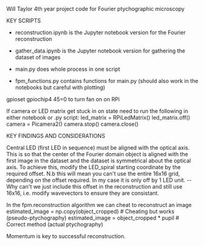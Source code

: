 Will Taylor 4th year project code for Fourier ptychographic microscopy 

KEY SCRIPTS
* reconstruction.ipynb is the Jupyter notebook version for the Fourier reconstruction
* gather_data.ipynb is the Jupyter notebook version for gathering the dataset of images

* main.py does whole process in one script
* fpm_functions.py contains functions for main.py (should also work in the notebooks but careful with plotting)

gpioset gpiochip4 45=0 to turn fan on on RPi

If camera or LED matrix get stuck in on state need to run the following in either notebook or .py script:
led_matrix = RPiLedMatrix()
led_matrix.off()
camera = Picamera2()
camera.stop()
camera.close()

KEY FINDINGS AND CONSIDERATIONS

Central LED (first LED in sequence) must be aligned with the optical axis. 
This is so that the center of the Fourier domain object is aligned with the first image in the dataset
and the dataset is symmetrical about the optical axis. To achieve this, modify the LED_spiral starting
coordinate by the required offset. N.b this will mean you can't use the entire 16x16 grid, depending
on the offset required. In my case it is only off by 1 LED unit. -- Why can't we just include this offset
in the reconstruction and still use 16x16, i.e. modify wavevectors to ensure they are consistant.

In the fpm.reconstruction algorithm we can cheat to reconstruct an image
estimated_image = np.copy(object_cropped) # Cheating but works (pseudo-ptychography)
estimated_image = object_cropped * pupil # Correct method (actual ptychography)

Momentum is key to successful reconstruction. 
